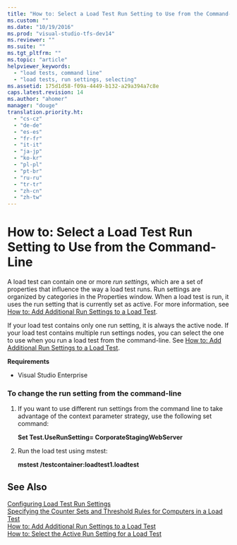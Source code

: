 ```yaml
---
title: "How to: Select a Load Test Run Setting to Use from the Command-Line | hehe"
ms.custom: ""
ms.date: "10/19/2016"
ms.prod: "visual-studio-tfs-dev14"
ms.reviewer: ""
ms.suite: ""
ms.tgt_pltfrm: ""
ms.topic: "article"
helpviewer_keywords: 
  - "load tests, command line"
  - "load tests, run settings, selecting"
ms.assetid: 175d1d58-f09a-4449-b132-a29a394a7c8e
caps.latest.revision: 14
ms.author: "ahomer"
manager: "douge"
translation.priority.ht: 
  - "cs-cz"
  - "de-de"
  - "es-es"
  - "fr-fr"
  - "it-it"
  - "ja-jp"
  - "ko-kr"
  - "pl-pl"
  - "pt-br"
  - "ru-ru"
  - "tr-tr"
  - "zh-cn"
  - "zh-tw"
---
```

# How to: Select a Load Test Run Setting to Use from the Command-Line
A load test can contain one or more *run settings*, which are a set of properties that influence the way a load test runs. Run settings are organized by categories in the Properties window. When a load test is run, it uses the run setting that is currently set as active. For more information, see [How to: Add Additional Run Settings to a Load Test](../test/how-to--add-additional-run-settings-to-a-load-test.md).  
  
 If your load test contains only one run setting, it is always the active node. If your load test contains multiple run settings nodes, you can select the one to use when you run a load test from the command-line. See [How to: Add Additional Run Settings to a Load Test](../test/how-to--add-additional-run-settings-to-a-load-test.md).  
  
 **Requirements**  
  
-   Visual Studio Enterprise  
  
### To change the run setting from the command-line  
  
1.  If you want to use different run settings from the command line to take advantage of the context parameter strategy, use the following set command:  
  
     **Set Test.UseRunSetting= CorporateStagingWebServer**  
  
2.  Run the load test using mstest:  
  
     **mstest /testcontainer:loadtest1.loadtest**  
  
## See Also  
 [Configuring Load Test Run Settings](../test/configuring-load-test-run-settings.md)   
 [Specifying the Counter Sets and Threshold Rules for Computers in a Load Test](../test/specifying-the-counter-sets-and-threshold-rules-for-computers-in-a-load-test.md)   
 [How to: Add Additional Run Settings to a Load Test](../test/how-to--add-additional-run-settings-to-a-load-test.md)   
 [How to: Select the Active Run Setting for a Load Test](../test/how-to--select-the-active-run-setting-for-a-load-test.md)